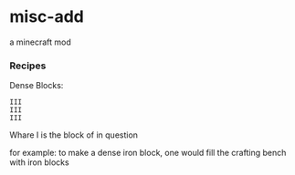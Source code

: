 misc-add
========

a minecraft mod

### Recipes

Dense Blocks:
```
III
III
III
```
Whare I is the block of in question


for example:
 to make a dense iron block, one would fill the crafting bench with iron blocks
